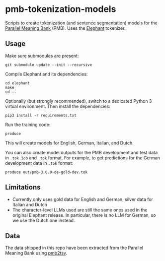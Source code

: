 pmb-tokenization-models
=======================

Scripts to create tokenization (and sentence segmentation) models for the
[Parallel Meaning Bank](https://pmb.let.rug.nl/) (PMB). Uses the
[Elephant](https://gmb.let.rug.nl/elephant/) tokenizer.

Usage
-----

Make sure submodules are present:

    git submodule update --init --recursive

Compile Elephant and its dependencies:

    cd elephant
    make
    cd ..

Optionally (but strongly recommended), switch to a dedicated Python 3 virtual
environment. Then install the dependencies:

    pip3 install -r requirements.txt

Run the training code:

    produce

This will create models for English, German, Italian, and Dutch.

You can also create model outputs for the PMB development and test data in
`.tok.iob` and `.tok` format. For example, to get predictions for the German
development data in `.tok` format:

    produce out/pmb-3.0.0-de-gold-dev.tok

Limitations
-----------

* Currently only uses gold data for English and German, silver data for Italian
  and Dutch
* The character-level LLMs used are still the same ones used in the original
  Elephant release. In particular, there is no LLM for German, so we use the
  Dutch one instead.

Data
----

The data shipped in this repo have been extracted from the Parallel Meaning
Bank using [pmb2tsv](https://github.com/texttheater/pmb2tsv).
